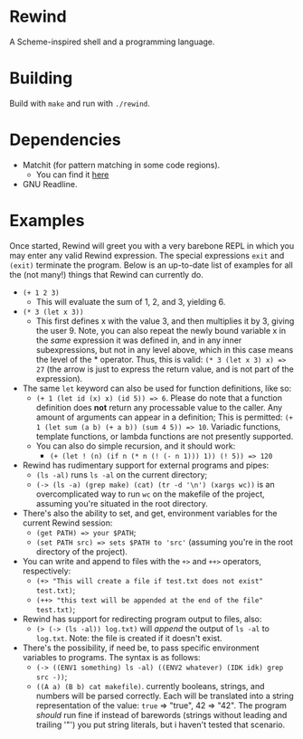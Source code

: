 # Rewind
A Scheme-inspired shell and a programming language.

# Building
Build with `make` and run with `./rewind`.

# Dependencies
* Matchit (for pattern matching in some code regions).
  - You can find it [here](https://github.com/BowenFu/matchit.cpp)
* GNU Readline.

# Examples
Once started, Rewind will greet you with a very barebone REPL in which you may enter any
valid Rewind expression. The special expressions `exit` and `(exit)` terminate the program.
Below is an up-to-date list of examples for all the (not many!) things that Rewind can currently do.
- `(+ 1 2 3)`
  * This will evaluate the sum of 1, 2, and 3, yielding 6.
- `(* 3 (let x 3))`
  * This first defines x with the value 3, and then multiplies it by 3, giving the
  user 9.
  Note, you can also repeat the newly bound variable x in the _same_ expression it was defined in,
  and in any inner subexpressions, but not in any level above, which in this case means the level of
  the * operator. Thus, this is valid:
  `(* 3 (let x 3) x) => 27` (the arrow is just to express the return value, and is not part of the
  expression).
- The same `let` keyword can also be used for function definitions, like so:
  * `(+ 1 (let id (x) x) (id 5)) => 6`.
  Please do note that a function definition does **not** return any processable value to the caller.
  Any amount of arguments can appear in a definition; This is permitted:
  `(+ 1 (let sum (a b) (+ a b)) (sum 4 5)) => 10`.
  Variadic functions, template functions, or lambda functions are not presently supported.
  * You can also do simple recursion, and it should work:
	* `(+ (let ! (n) (if n (* n (! (- n 1))) 1)) (! 5)) => 120`
- Rewind has rudimentary support for external programs and pipes:
  * `(ls -al)` runs `ls -al` on the current directory;
  * `(-> (ls -a) (grep make) (cat) (tr -d '\n') (xargs wc))` is an overcomplicated way to run `wc` on the
	makefile of the project, assuming you're situated in the root directory.
- There's also the ability to set, and get, environment variables for the current Rewind session:
  * `(get PATH) => your $PATH`;
  * `(set PATH src) => sets $PATH to 'src'` (assuming you're in the root directory of the project).
- You can write and append to files with the `+>` and `++>` operators, respectively:
  * `(+> "This will create a file if test.txt does not exist" test.txt)`;
  * `(++> "this text will be appended at the end of the file" test.txt)`;
- Rewind has support for redirecting program output to files, also:
  * `(> (-> (ls -al)) log.txt)` will _append_ the output of `ls -al` to `log.txt`.
    Note: the file is created if it doesn't exist.
- There's the possibility, if need be, to pass specific environment variables to programs. The syntax is
  as follows:  
  * `(-> ((ENV1 something) ls -al) ((ENV2 whatever) (IDK idk) grep src -))`;
  * `((A a) (B b) cat makefile)`.
  currently booleans, strings, and numbers will be parsed correctly. Each will be translated into a string
  representation of the value: `true` => "true", 42 => "42".
  The program _should_ run fine if instead of barewords (strings without leading and trailing '"') you put string
  literals, but i haven't tested that scenario.
